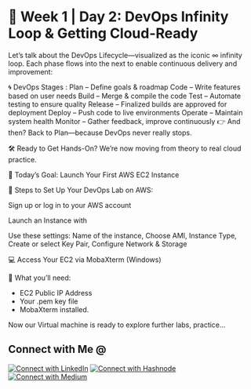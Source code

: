 #  🔄 Week 1 | Day 2: DevOps Infinity Loop & Getting Cloud-Ready

Let’s talk about the DevOps Lifecycle—visualized as the iconic ∞ infinity loop.
Each phase flows into the next to enable continuous delivery and improvement:

🌀 DevOps Stages :
Plan – Define goals & roadmap
Code – Write features based on user needs
Build – Merge & compile the code
Test – Automate testing to ensure quality
Release – Finalized builds are approved for deployment
Deploy – Push code to live environments
Operate – Maintain system health
Monitor – Gather feedback, improve continuously
👉 And then? Back to Plan—because DevOps never really stops.

🛠️ Ready to Get Hands-On?
We’re now moving from theory to real cloud practice.

🎯 Today’s Goal: Launch Your First AWS EC2 Instance

🧩 Steps to Set Up Your DevOps Lab on AWS:

Sign up or log in to your AWS account

Launch an Instance with 

Use these settings:
Name of the instance, Choose AMI, Instance Type, Create or select Key Pair, Configure Network & Storage

💻 Access Your EC2 via MobaXterm (Windows)

📌 What you’ll need:

* EC2 Public IP Address
* Your .pem key file
* MobaXterm installed.

Now our Virtual machine is ready to explore further labs, practice...

## Connect with Me @

[![Connect with LinkedIn](https://img.shields.io/badge/LinkedIn-Connect-blue?style=for-the-badge&logo=linkedin)](https://www.linkedin.com/in/jasmeetsm)
[![Connect with Hashnode](https://img.shields.io/badge/Hashnode-Follow-blueviolet?style=for-the-badge&logo=hashnode)](https://devops2025.hashnode.dev)
[![Connect with Medium](https://img.shields.io/badge/Medium-Follow-black?style=for-the-badge&logo=medium)](https://medium.com/@jasmeetsm04)

